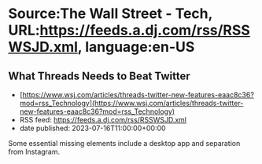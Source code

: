 # Source:The Wall Street - Tech, URL:https://feeds.a.dj.com/rss/RSSWSJD.xml, language:en-US

## What Threads Needs to Beat Twitter
 - [https://www.wsj.com/articles/threads-twitter-new-features-eaac8c36?mod=rss_Technology](https://www.wsj.com/articles/threads-twitter-new-features-eaac8c36?mod=rss_Technology)
 - RSS feed: https://feeds.a.dj.com/rss/RSSWSJD.xml
 - date published: 2023-07-16T11:00:00+00:00

Some essential missing elements include a desktop app and separation from Instagram.

